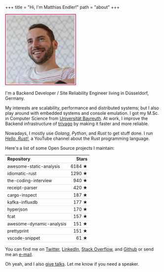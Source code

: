 +++
title = "Hi, I'm Matthias Endler!"
path = "about"
+++

<style>
    table {
        width: 100%;
    }

    th, td {
        border-bottom: 1px solid #ddd;
    }

    .fancy {
        padding:2px; border: 2px solid #c35; width:44%;
    }
</style>

<img class="fancy" src="./matthias.jpg" alt="Matthias Endler's profile photo" />

I'm a Backend Developer / Site Reliability Engineer living in Düsseldorf, Germany.

My interests are scalability, performance and distributed systems;
but I also play around with embedded systems and console emulation.
I got my M.Sc. in Computer Science from [Universität Bayreuth].
At work, I improve the Backend infrastructure of [trivago] by making it
faster and more reliable.

Nowadays, I mostly use _Golang_, _Python_, and _Rust_ to get stuff done.
I run [*Hello, Rust!*], a YouTube channel about the Rust programming
language.

Here's a list of some Open Source projects I maintain:

| Repository               |  Stars |
| :----------------------- | -----: |
| awesome-static-analysis  | 6184 ★ |
| idiomatic-rust           | 1290 ★ |
| the-coding-interview     |  940 ★ |
| receipt-parser           |  420 ★ |
| cargo-inspect            |  187 ★ |
| kafka-influxdb           |  177 ★ |
| hyperjson                |  170 ★ |
| fcat                     |  157 ★ |
| awesome-dynamic-analysis |  151 ★ |
| prettyprint              |  151 ★ |
| vscode-snippet           |   61 ★ |

You can find me on [Twitter], [LinkedIn], [Stack Overflow], and [Github] or send me an [e-mail].

Oh yeah, and I also [give talks][talks]. Let me know if you need a speaker.

[universität bayreuth]: https://www.uni-bayreuth.de/en/index.html
[trivago]: http://tech.trivago.com/
[*hello, rust!*]: https://hello-rust.show
[talks]: @/static/talks/index.md
[github]: http://github.com/mre/
[twitter]: https://twitter.com/matthiasendler
[stack overflow]: http://stackoverflow.com/users/270334/mre
[linkedin]: https://www.linkedin.com/in/endlermatthias
[e-mail]: mailto:matthias-endler@gmx.net
